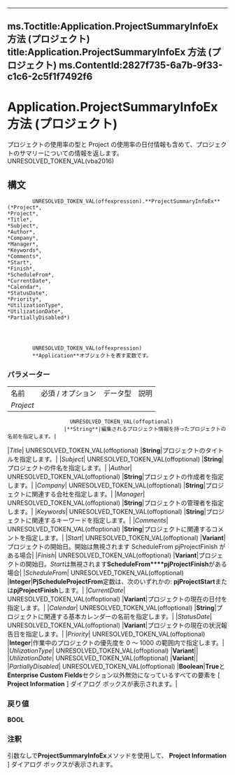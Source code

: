 

---
ms.Toctitle:Application.ProjectSummaryInfoEx 方法 (プロジェクト)
title:Application.ProjectSummaryInfoEx 方法 (プロジェクト)
ms.ContentId:2827f735-6a7b-9f33-c1c6-2c5f1f7492f6
---
# Application.ProjectSummaryInfoEx 方法 (プロジェクト)




プロジェクトの使用率の型と Project の使用率の日付情報も含めて、プロジェクトのサマリーについての情報を返します。UNRESOLVED_TOKEN_VAL(vba2016)

## 構文

            UNRESOLVED_TOKEN_VAL(offexpression).**ProjectSummaryInfoEx**(*Project*, 
    *Project*, 
    *Title*, 
    *Subject*, 
    *Author*, 
    *Company*, 
    *Manager*, 
    *Keywords*, 
    *Comments*, 
    *Start*, 
    *Finish*, 
    *ScheduleFrom*, 
    *CurrentDate*, 
    *Calendar*, 
    *StatusDate*, 
    *Priority*, 
    *UtilizationType*, 
    *UtilizationDate*, 
    *PartiallyDisabled*)




            UNRESOLVED_TOKEN_VAL(offexpression)
            **Application**オブジェクトを表す変数です。

### パラメーター

|||||
|---|---|---|---|
|名前|必須 / オプション|データ型|説明|
|*Project*|
                        UNRESOLVED_TOKEN_VAL(offoptional)
                      |**String**|編集されるプロジェクト情報を持ったプロジェクトの名前を指定します。|
|*Title*|
                        UNRESOLVED_TOKEN_VAL(offoptional)
                      |**String**|プロジェクトのタイトルを指定します。|
|*Subject*|
                        UNRESOLVED_TOKEN_VAL(offoptional)
                      |**String**|プロジェクトの件名を指定します。|
|*Author*|
                        UNRESOLVED_TOKEN_VAL(offoptional)
                      |**String**|プロジェクトの作成者を指定します。|
|*Company*|
                        UNRESOLVED_TOKEN_VAL(offoptional)
                      |**String**|プロジェクトに関連する会社を指定します。|
|*Manager*|
                        UNRESOLVED_TOKEN_VAL(offoptional)
                      |**String**|プロジェクトの管理者を指定します。|
|*Keywords*|
                        UNRESOLVED_TOKEN_VAL(offoptional)
                      |**String**|プロジェクトに関連するキーワードを指定します。|
|*Comments*|
                        UNRESOLVED_TOKEN_VAL(offoptional)
                      |**String**|プロジェクトに関連するコメントを指定します。|
|*Start*|
                        UNRESOLVED_TOKEN_VAL(offoptional)
                      |**Variant**|プロジェクトの開始日。開始は無視されます ScheduleFrom pjProjectFinish がある場合|
|*Finish*|
                        UNRESOLVED_TOKEN_VAL(offoptional)
                      |**Variant**|プロジェクトの開始日。*Start*は無視されます**ScheduleFrom****pjProjectFinish**がある場合|
|*ScheduleFrom*|
                        UNRESOLVED_TOKEN_VAL(offoptional)
                      |**Integer**|**PjScheduleProjectFrom**定数は、次のいずれかの: **pjProjectStart**または**pjProjectFinish**します。|
|*CurrentDate*|
                        UNRESOLVED_TOKEN_VAL(offoptional)
                      |**Variant**|プロジェクトの現在の日付を指定します。|
|*Calendar*|
                        UNRESOLVED_TOKEN_VAL(offoptional)
                      |**String**|プロジェクトに関連する基本カレンダーの名前を指定します。|
|*StatusDate*|
                        UNRESOLVED_TOKEN_VAL(offoptional)
                      |**Variant**|プロジェクトの現在の状況報告日を指定します。|
|*Priority*|
                        UNRESOLVED_TOKEN_VAL(offoptional)
                      |**Integer**|作業中のプロジェクトの優先度を 0 ～ 1000 の範囲内で指定します。|
|*UtilizationType*|
                        UNRESOLVED_TOKEN_VAL(offoptional)
                      |**Variant**||
|*UtilizationDate*|
                        UNRESOLVED_TOKEN_VAL(offoptional)
                      |**Variant**||
|*PartiallyDisabled*|
                        UNRESOLVED_TOKEN_VAL(offoptional)
                      |**Boolean**|**True**と**Enterprise Custom Fields**セクション以外無効になっているすべての要素を [ **Project Information** ] ダイアログ ボックスが表示されます。|



### 戻り値
**BOOL**



### 注釈
引数なしで**ProjectSummaryInfoEx**メソッドを使用して、 **Project Information** ] ダイアログ ボックスが表示されます。






